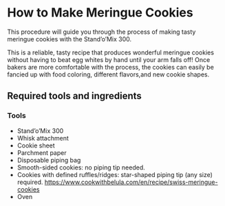 # How to Make Meringue Cookies
This procedure will guide you through the process of making tasty meringue cookies with the Stand’o’Mix 300. 

This is a reliable, tasty recipe that produces wonderful meringue cookies without having to beat egg whites by hand until your arm falls off! Once bakers are more comfortable with the process, the cookies can easily be fancied up with food coloring, different flavors,and new cookie shapes.

## Required tools and ingredients
### Tools
- Stand’o’Mix 300
- Whisk attachment
- Cookie sheet
- Parchment paper
- Disposable piping bag
- Smooth-sided cookies: no piping tip needed.
- Cookies with defined ruffles/ridges: star-shaped piping tip (any size) required.
https://www.cookwithbelula.com/en/recipe/swiss-meringue-cookies
- Oven
